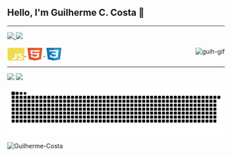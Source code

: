 ## Hello, I'm Guilherme C. Costa 👋
<hr>
<div>
  <a href="https://github.com/Guiilhermecosta">
  <img height="160em" src="https://github-readme-stats.vercel.app/api?username=Guiilhermecosta&show_icons=true&theme=merko&include_all_commits=true&count_private=true"/>
  <img height="160em" src="https://github-readme-stats.vercel.app/api/top-langs/?username=Guiilhermecosta&layout=compact&langs_count=7&theme=merko"/>
</div>
  <div style="display: inline_block"><br>
  <img align="center" alt="Rafa-Js" height="30" width="40" src="https://raw.githubusercontent.com/devicons/devicon/master/icons/javascript/javascript-plain.svg">
  <img align="center" alt="Rafa-HTML" height="30" width="40" src="https://raw.githubusercontent.com/devicons/devicon/master/icons/html5/html5-original.svg">
  <img align="center" alt="Rafa-CSS" height="30" width="40" src="https://raw.githubusercontent.com/devicons/devicon/master/icons/css3/css3-original.svg">
  <img align="right" alt="guih-gif" src="https://i.picasion.com/pic91/bff7dbacf1a2fe1bfc113a655dd9c943.gif">
  </div>
  <hr>
  <div> 
  <a href = "mailto:gguillhherrmmecosta@gmail.com"><img src="https://img.shields.io/badge/-Gmail-%23333?style=for-the-badge&logo=gmail&logoColor=white" target="_blank"></a>
  <a href="https://www.linkedin.com/in/guilherme-costa-a75075215/ target="_blank"><img src="https://img.shields.io/badge/-LinkedIn-%230077B5?style=for-the-badge&logo=linkedin&logoColor=white" target="_blank"></a> 
 
  ![Snake animation](https://github.com/Guiilhermecosta/Guiilhermecosta/blob/output/github-contribution-grid-snake.svg)
 
</div>

<p align="left"> <img src="https://komarev.com/ghpvc/?username=Guiilherme" alt="Guilherme-Costa" /> </p>

[//]: <> (End)
